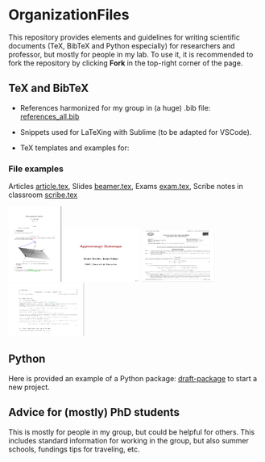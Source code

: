 # OrganizationFiles

This repository provides elements and guidelines for writing scientific documents (TeX, BibTeX and Python especially) for researchers and professor, but mostly for people in my lab.
To use it, it is recommended to fork the repository by clicking **Fork** in the top-right corner of the page.


## TeX and BibTeX

- References harmonized for my group in (a huge) .bib file: [references_all.bib](tex/biblio/references_all.bib)

- Snippets used for LaTeXing with Sublime (to be adapted for VSCode).

- TeX templates and examples for:

### File examples
Articles [article.tex](tex/draft-article/article.tex), Slides [beamer.tex](tex/draft-beamer/beamer.tex), Exams [exam.tex](tex/draft-exam/exam.tex), Scribe notes in classroom [scribe.tex](tex/draft-scribe/scribe.tex)


[<img src="sharedimages/article.png" width="105" height="150">](tex/draft-article/article.tex)
[<img src="sharedimages/beamer.png" width="150" height="105">](tex/draft-beamer/beamer.tex)
[<img src="sharedimages/examen.png" width="150" height="105">](tex/draft-exam/exam.tex)
[<img src="sharedimages/scribe.png" width="150" height="105">](tex/draft-scribe/scribe.tex)

## Python
Here is provided an example of a Python package: [draft-package](python/draft-package/README.md) to start a new project.


## Advice for (mostly) PhD students
This is mostly for people in my group, but could be helpful for others. This includes standard information for working in the group, but also summer schools, fundings tips for traveling, etc. 